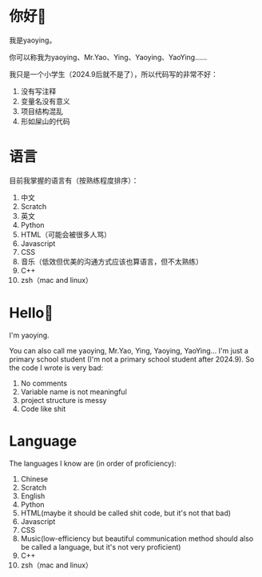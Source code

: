 # 你好👋
我是yaoying。

你可以称我为yaoying、Mr.Yao、Ying、Yaoying、YaoYing……

我只是一个小学生（2024.9后就不是了），所以代码写的非常不好：
1. 没有写注释
2. 变量名没有意义
3. 项目结构混乱
4. 形如屎山的代码

# 语言
目前我掌握的语言有（按熟练程度排序）：
1. 中文
2. Scratch
3. 英文
4. Python
5. HTML（可能会被很多人骂）
6. Javascript
7. CSS
8. 音乐（低效但优美的沟通方式应该也算语言，但不太熟练）
9. C++
10. zsh（mac and linux）


# Hello👋
I'm yaoying.

You can also call me yaoying, Mr.Yao, Ying, Yaoying, YaoYing...
I'm just a primary school student (I'm not a primary school student after 2024.9). So the code I wrote is very bad:
1. No comments
2. Variable name is not meaningful
3. project structure is messy
4. Code like shit

# Language
The languages I know are (in order of proficiency):
1. Chinese
2. Scratch
3. English
4. Python
5. HTML(maybe it should be called shit code, but it's not that bad)
6. Javascript
7. CSS
8. Music(low-efficiency but beautiful communication method should also be called a language, but it's not very proficient)
9. C++
10. zsh（mac and linux）